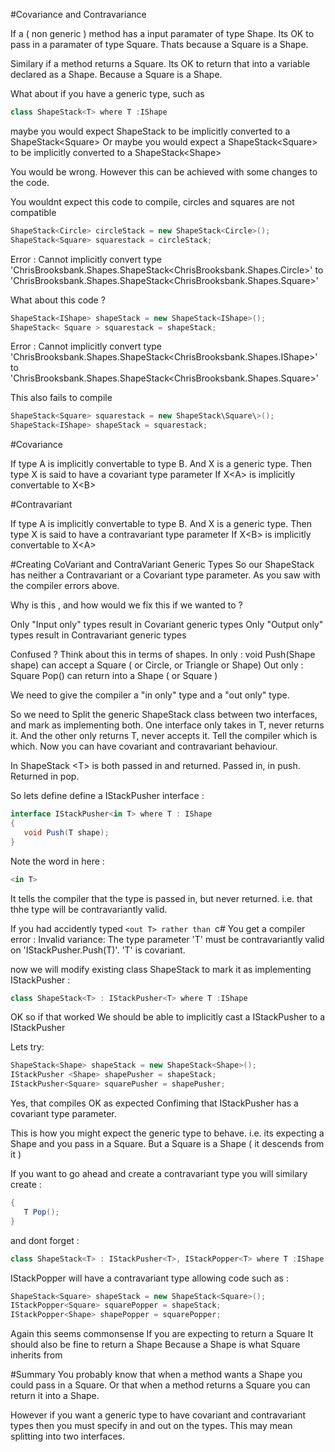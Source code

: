 #Covariance and Contravariance

If a ( non generic ) method has a input paramater of type Shape.
Its OK to pass in a paramater of type Square.
Thats because a Square is a Shape.

Similary if a method returns a Square.
Its OK to return that into a variable declared as a Shape.
Because a Square is a Shape.

What about if you have a generic type, such as 
```c# 
class ShapeStack<T> where T :IShape
```

maybe you would expect
ShapeStack<Shape> to be implicitly converted to a ShapeStack\<Square\>
Or maybe you would expect a ShapeStack\<Square\> to be implicitly converted to a ShapeStack\<Shape\>

You would be wrong. 
However this can be achieved with some changes to the code.

You wouldnt expect this code to compile, circles and squares are not compatible  
```c# 
ShapeStack<Circle> circleStack = new ShapeStack<Circle>();
ShapeStack<Square> squarestack = circleStack;
```

Error : 
Cannot implicitly convert type 'ChrisBrooksbank.Shapes.ShapeStack\<ChrisBrooksbank.Shapes.Circle\>' to 'ChrisBrooksbank.Shapes.ShapeStack\<ChrisBrooksbank.Shapes.Square\>'

What about this code ?
```c#  
ShapeStack<IShape> shapeStack = new ShapeStack<IShape>();
ShapeStack< Square > squarestack = shapeStack;
```

Error :
Cannot implicitly convert type 'ChrisBrooksbank.Shapes.ShapeStack\<ChrisBrooksbank.Shapes.IShape\>' to 'ChrisBrooksbank.Shapes.ShapeStack\<ChrisBrooksbank.Shapes.Square\>'

This also fails to compile 
```c#   
ShapeStack<Square> squarestack = new ShapeStack\Square\>();
ShapeStack<IShape> shapeStack = squarestack;
```

#Covariance

If type A is implicitly convertable to type B.
And X is a generic type.
Then type X is said to have a covariant type parameter
If X\<A\> is implicitly convertable to X\<B\>

#Contravariant

If type A is implicitly convertable to type B.
And X is a generic type.
Then type X is said to have a contravariant type parameter
If X\<B\> is implicitly convertable to X\<A\>

#Creating CoVariant and ContraVariant Generic Types
So our ShapeStack has neither a Contravariant or a Covariant type parameter.
As you saw with the compiler errors above.

Why is this , and how would we fix this if we wanted to ?

Only "Input only" types result in Covariant generic types
Only "Output only" types result in Contravariant generic types

Confused ? Think about this in terms of shapes.
In only : void Push(Shape shape) can accept a Square ( or Circle, or Triangle or Shape)
Out only : Square Pop() can return into a Shape ( or Square )

We need to give the compiler a "in only" type and a "out only" type.

So we need to Split the generic ShapeStack class between two interfaces, and mark as implementing both.
One interface only takes in T, never returns it.
And the other only returns T, never accepts it.
Tell the compiler which is which.
Now you can have covariant and contravariant behaviour.

In ShapeStack \<T\> is both passed in and returned.
Passed in, in push.
Returned in pop.

So lets define define a IStackPusher interface :
```c#  
interface IStackPusher<in T> where T : IShape
{
   void Push(T shape);
}
```

Note the word in here : 
```c# 
<in T>
```
It tells the compiler that the type is passed in, but never returned.
i.e. that thhe type will be contravariantly valid.

If you had accidently typed ```<out T> rather than ```c# <in T>
You get a compiler error :
Invalid variance: The type parameter 'T' must be contravariantly valid on 'IStackPusher<T>.Push(T)'. 'T' is covariant.	


now we will modify existing class ShapeStack to mark it as implementing IStackPusher :
```c#  
class ShapeStack<T> : IStackPusher<T> where T :IShape
```

OK so if that worked
We should be able to implicitly cast a IStackPusher<Shape> to a IStackPusher<Square>

Lets try:
```c# 
ShapeStack<Shape> shapeStack = new ShapeStack<Shape>();
IStackPusher <Shape> shapePusher = shapeStack;
IStackPusher<Square> squarePusher = shapePusher;
```

Yes, that compiles OK as expected
Confiming that IStackPusher<T> has a covariant type parameter.

This is how you might expect the generic type to behave.
i.e. its expecting a Shape and you pass in a Square.
But a Square is a Shape ( it descends from it )

If you want to go ahead and create a contravariant type you will similary create :
```c# interface IStackPopper<out T> where T : IShape
{
   T Pop();
}
```

and dont forget :
```c#  
class ShapeStack<T> : IStackPusher<T>, IStackPopper<T> where T :IShape
```

IStackPopper will have a contravariant type allowing code such as :
```c# 
ShapeStack<Square> shapeStack = new ShapeStack<Square>();
IStackPopper<Square> squarePopper = shapeStack;
IStackPopper<Shape> shapePopper = squarePopper;
```

Again this seems commonsense
If you are expecting to return a Square
It should also be fine to return a Shape
Because a Shape is what Square inherits from

#Summary
You probably know that when a method wants a Shape you could pass in a Square.
Or that when a method returns a Square you can return it into a Shape.

However if you want a generic type to have covariant and contravariant types then you must specify in and out on the types. This may mean splitting into two interfaces.








